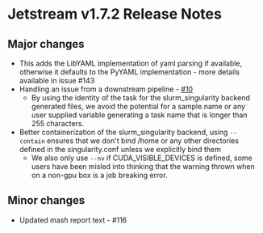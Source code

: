 # Jetstream v1.7.2 Release Notes

## Major changes

- This adds the LibYAML implementation of yaml parsing if available, otherwise it defaults to the PyYAML implementation - more details available in issue #143
- Handling an issue from a downstream pipeline - [#10](https://github.com/tgen/tempe/issues/10)
  - By using the identity of the task for the slurm_singularity backend generated files, we avoid the potential for a sample.name or any user supplied variable generating a task name that is longer than 255 characters.
- Better containerization of the slurm_singularity backend, using `--contain` ensures that we don't bind /home or any other directories defined in the singularity.conf unless we explicitly bind them
  - We also only use `--nv` if CUDA_VISIBLE_DEVICES is defined, some users have been misled into thinking that the warning thrown when on a non-gpu box is a job breaking error.

## Minor changes

- Updated mash report text - #116
